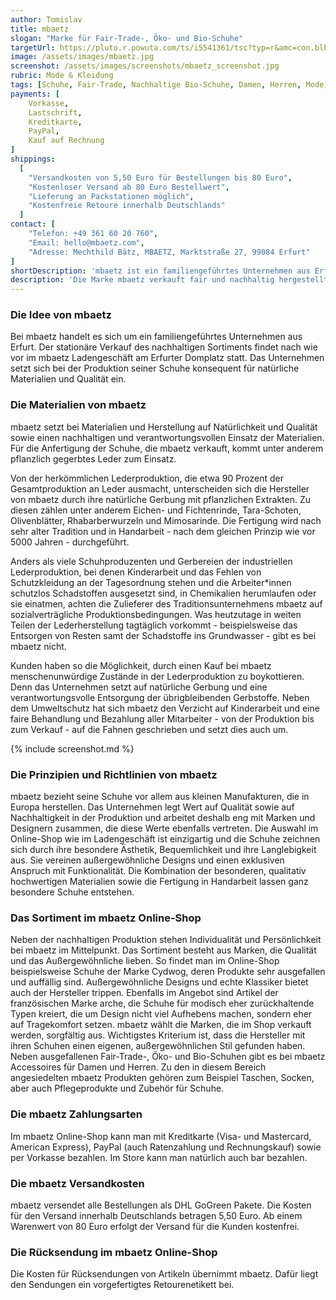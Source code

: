 ```yaml
---
author: Tomislav
title: mbaetz
slogan: "Marke für Fair-Trade-, Öko- und Bio-Schuhe"
targetUrl: https://pluto.r.powuta.com/ts/i5541361/tsc?typ=r&amc=con.blbn.490871.505057.CRT9-r_zRi3
image: /assets/images/mbaetz.jpg
screenshot: /assets/images/screenshots/mbaetz_screenshot.jpg
rubric: Mode & Kleidung
tags: [Schuhe, Fair-Trade, Nachhaltige Bio-Schuhe, Damen, Herren, Mode, Fashion]
payments: [
    Vorkasse,
    Lastschrift,
    Kreditkarte,
    PayPal,
    Kauf auf Rechnung
]
shippings:
  [
    "Versandkosten von 5,50 Euro für Bestellungen bis 80 Euro",
    "Kostenloser Versand ab 80 Euro Bestellwert",
    "Lieferung an Packstationen möglich",
    "Kostenfreie Retoure innerhalb Deutschlands"
  ]
contact: [
    "Telefon: +49 361 60 20 760",
    "Email: hello@mbaetz.com",
    "Adresse: Mechthild Bätz, MBAETZ, Marktstraße 27, 99084 Erfurt"
]
shortDescription: 'mbaetz ist ein familiengeführtes Unternehmen aus Erfurt, das sich bei der Produktion seiner Schuhe konsequent für natürliche Materialien und Qualität einsetzt'
description: 'Die Marke mbaetz verkauft fair und nachhaltig hergestellte Damen- und Herrenschuhe aus Bio-zertifizierten Materialien mit außergewöhnlichem Design.'
---
```


### Die Idee von mbaetz

Bei mbaetz handelt es sich um ein familiengeführtes Unternehmen aus Erfurt. Der stationäre Verkauf des nachhaltigen Sortiments findet nach wie vor im mbaetz Ladengeschäft am Erfurter Domplatz statt. Das Unternehmen setzt sich bei der Produktion seiner Schuhe konsequent für natürliche Materialien und Qualität ein.

### Die Materialien von mbaetz 

mbaetz setzt bei Materialien und Herstellung auf Natürlichkeit und Qualität sowie einen nachhaltigen und verantwortungsvollen Einsatz der Materialien. Für die Anfertigung der Schuhe, die mbaetz verkauft, kommt unter anderem pflanzlich gegerbtes Leder zum Einsatz.

Von der herkömmlichen Lederproduktion, die etwa 90 Prozent der Gesamtproduktion an Leder ausmacht, unterscheiden sich die Hersteller von mbaetz durch ihre natürliche Gerbung mit pflanzlichen Extrakten. Zu diesen zählen unter anderem Eichen- und Fichtenrinde, Tara-Schoten, Olivenblätter, Rhabarberwurzeln und Mimosarinde. Die Fertigung wird nach sehr alter Tradition und in Handarbeit - nach dem gleichen Prinzip wie vor 5000 Jahren - durchgeführt.

Anders als viele Schuhproduzenten und Gerbereien der industriellen Lederproduktion, bei denen Kinderarbeit und das Fehlen von Schutzkleidung an der Tagesordnung stehen und die Arbeiter*innen schutzlos Schadstoffen ausgesetzt sind, in Chemikalien herumlaufen oder sie einatmen, achten die Zulieferer des Traditionsunternehmens mbaetz auf sozialverträgliche Produktionsbedingungen. Was heutzutage in weiten Teilen der Lederherstellung tagtäglich vorkommt - beispielsweise das Entsorgen von Resten samt der Schadstoffe ins Grundwasser - gibt es bei mbaetz nicht.

Kunden haben so die Möglichkeit, durch einen Kauf bei mbaetz menschenunwürdige Zustände in der Lederproduktion zu boykottieren. Denn das Unternehmen setzt auf natürliche Gerbung und eine verantwortungsvolle Entsorgung der übrigbleibenden Gerbstoffe. Neben dem Umweltschutz hat sich mbaetz den Verzicht auf Kinderarbeit und eine faire Behandlung und Bezahlung aller Mitarbeiter - von der Produktion bis zum Verkauf - auf die Fahnen geschrieben und setzt dies auch um. 

{% include screenshot.md %}

### Die Prinzipien und Richtlinien von mbaetz 

mbaetz bezieht seine Schuhe vor allem aus kleinen Manufakturen, die in Europa herstellen. Das Unternehmen legt Wert auf Qualität sowie auf Nachhaltigkeit in der Produktion und arbeitet deshalb eng mit Marken und Designern zusammen, die diese Werte ebenfalls vertreten. Die Auswahl im Online-Shop wie im Ladengeschäft ist einzigartig und die Schuhe zeichnen sich durch ihre besondere Ästhetik, Bequemlichkeit und ihre Langlebigkeit aus. Sie vereinen außergewöhnliche Designs und einen exklusiven Anspruch mit Funktionalität. Die Kombination der besonderen, qualitativ hochwertigen Materialien sowie die Fertigung in Handarbeit lassen ganz besondere Schuhe entstehen.

### Das Sortiment im mbaetz Online-Shop

Neben der nachhaltigen Produktion stehen Individualität und Persönlichkeit bei mbaetz im Mittelpunkt. Das Sortiment besteht aus Marken, die Qualität und das Außergewöhnliche lieben. So findet man im Online-Shop beispielsweise Schuhe der Marke Cydwog, deren Produkte sehr ausgefallen und auffällig sind. Außergewöhnliche Designs und echte Klassiker bietet auch der Hersteller trippen. Ebenfalls im Angebot sind Artikel der französischen Marke arche, die Schuhe für modisch eher zurückhaltende Typen kreiert, die um Design nicht viel Aufhebens machen, sondern eher auf Tragekomfort setzen.
mbaetz wählt die Marken, die im Shop verkauft werden, sorgfältig aus. Wichtigstes Kriterium ist, dass die Hersteller mit ihren Schuhen einen eigenen, außergewöhnlichen Stil gefunden haben. Neben ausgefallenen Fair-Trade-, Öko- und Bio-Schuhen gibt es bei mbaetz Accessoires für Damen und Herren. Zu den in diesem Bereich angesiedelten mbaetz Produkten gehören zum Beispiel Taschen, Socken, aber auch Pflegeprodukte und Zubehör für Schuhe.

### Die mbaetz Zahlungsarten

Im mbaetz Online-Shop kann man mit Kreditkarte (Visa- und Mastercard, American Express), PayPal (auch Ratenzahlung und Rechnungskauf) sowie per Vorkasse bezahlen. Im Store kann man natürlich auch bar bezahlen.

### Die mbaetz Versandkosten

mbaetz versendet alle Bestellungen als DHL GoGreen Pakete. Die Kosten für den Versand innerhalb Deutschlands betragen 5,50 Euro. Ab einem Warenwert von 80 Euro erfolgt der Versand für die Kunden kostenfrei.

### Die Rücksendung im mbaetz Online-Shop

Die Kosten für Rücksendungen von Artikeln übernimmt mbaetz. Dafür liegt den Sendungen ein vorgefertigtes Retourenetikett bei.
